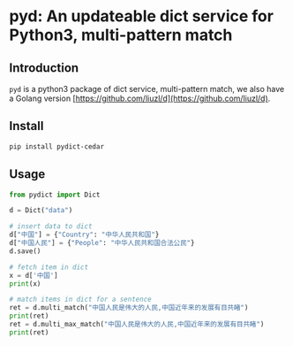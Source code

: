 # pyd: An updateable dict service for Python3, multi-pattern match

## Introduction

`pyd` is a python3 package of dict service, multi-pattern match, we also have a Golang version [https://github.com/liuzl/d](https://github.com/liuzl/d).

## Install

```sh
pip install pydict-cedar
```

## Usage

```python
from pydict import Dict

d = Dict("data")

# insert data to dict
d["中国"] = {"Country": "中华人民共和国"}
d["中国人民"] = {"People": "中华人民共和国合法公民"}
d.save()

# fetch item in dict
x = d['中国']
print(x)

# match items in dict for a sentence
ret = d.multi_match("中国人民是伟大的人民,中国近年来的发展有目共睹")
print(ret)
ret = d.multi_max_match("中国人民是伟大的人民,中国近年来的发展有目共睹")
print(ret)
```
